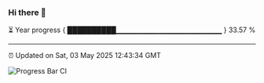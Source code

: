 ### Hi there 👋

⏳ Year progress { ██████████▁▁▁▁▁▁▁▁▁▁▁▁▁▁▁▁▁▁▁▁ } 33.57 %

---

⏰ Updated on Sat, 03 May 2025 12:43:34 GMT

![Progress Bar CI](https://github.com/ZhaoGui/ZhaoGui/workflows/Progress%20Bar%20CI/badge.svg)
